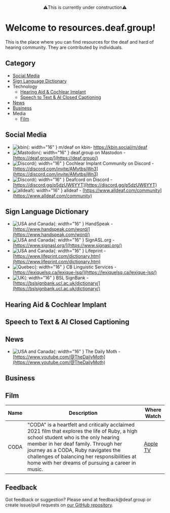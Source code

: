 <p style="text-align: center;">⚠️This is currently under construction⚠️</p>

# Welcome to resources.deaf.group!
This is the place where you can find resources for the deaf and hard of hearing community. They are contributed by individuals.

## Category
- [Social Media](#social-media)
- [Sign Language Dictionary](#sign-language-dictionary)
- Technology
  - [Hearing Aid & Cochlear Implant](#hearing-aid--cochlear-implant)
  - [Speech to Text & AI Closed Captioning](#speech-to-text--ai-closed-captioning)
- [News](#news)
- [Business](#business)
- Media
  - [Film](#film)

## Social Media
- ![kbin](https://kbin.social/favicon.ico){: width="16" } m/deaf on kbin- https://kbin.social/m/deaf
- ![Mastodon](https://mastodon.social/packs/media/icons/favicon-16x16-c58fdef40ced38d582d5b8eed9d15c5a.png){: width="16" } deaf.group on Mastodon - [https://deaf.group/](https://deaf.group/)
- ![Discord](https://discord.onl/wp-content/uploads/2018/07/favicon.png){: width="16" } Cochlear Implant Community on Discord - [https://discord.com/invite/AMytbsjWn3](https://discord.com/invite/AMytbsjWn3)
- ![Discord](https://discord.onl/wp-content/uploads/2018/07/favicon.png){: width="16" } Deafcord on Discord - [https://discord.gg/p5dzUW6YYT](https://discord.gg/p5dzUW6YYT)
- ![alldeaf](https://www.alldeaf.com/favicon.ico){: width="16" } alldeaf - [https://www.alldeaf.com/community](https://www.alldeaf.com/community)

## Sign Language Dictionary
- ![USA and Canada](https://em-content.zobj.net/thumbs/120/openmoji/338/flag-united-states_1f1fa-1f1f8.png){: width="16" } HandSpeak - [https://www.handspeak.com/word/](https://www.handspeak.com/word/)
- ![USA and Canada](https://em-content.zobj.net/thumbs/120/openmoji/338/flag-united-states_1f1fa-1f1f8.png){: width="16" } SignASL.org - [https://www.signasl.org/](https://www.signasl.org/)
- ![USA and Canada](https://em-content.zobj.net/thumbs/120/openmoji/338/flag-united-states_1f1fa-1f1f8.png){: width="16" } Lifeprint - [https://www.lifeprint.com/dictionary.htm](https://www.lifeprint.com/dictionary.htm)
- ![Quebec](https://em-content.zobj.net/thumbs/120/openmoji/338/flag-for-quebec-caqc_1f3f4-e0063-e0061-e0071-e0063-e007f.png){: width="16" } CB Linguistic Services - [https://lexiquelsq.ca/lexique-lsq/](https://lexiquelsq.ca/lexique-lsq/)
- ![UK](https://em-content.zobj.net/thumbs/120/openmoji/338/flag-united-kingdom_1f1ec-1f1e7.png){: width="16" } BSL SignBank - [https://bslsignbank.ucl.ac.uk/dictionary/](https://bslsignbank.ucl.ac.uk/dictionary/)

## Hearing Aid & Cochlear Implant

## Speech to Text & AI Closed Captioning

## News
- ![USA and Canada](https://em-content.zobj.net/thumbs/120/openmoji/338/flag-united-states_1f1fa-1f1f8.png){: width="16" } The Daily Moth - [https://www.youtube.com/@TheDailyMoth](https://www.youtube.com/@TheDailyMoth)

## Business

## Film

| Name | Description | Where Watch |
|--------------|--------|--------|
| CODA | "CODA" is a heartfelt and critically acclaimed 2021 film that explores the life of Ruby, a high school student who is the only hearing member in her deaf family. Through her journey as a CODA, Ruby navigates the challenges of balancing her responsibilities at home with her dreams of pursuing a career in music. | [Apple TV](https://tv.apple.com/us/movie/coda/umc.cmc.3eh9r5iz32ggdm4ccvw5igiir) |

## Feedback
Got feedback or suggestion? Please send at <!-- fsdvwqs -->feed<!-- asdzxcwqe -->back<!-- zndoasdifg -->@<!-- dsafasdf  -->deaf.<!-- bncjdhsatuy -->group or create issue/pull requests on [our GitHub repository](https://github.com/BatteryDie/resources.deaf.group).
